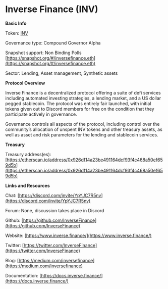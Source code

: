 # Inverse Finance (INV)

**Basic Info**

Token: [INV](https://www.coingecko.com/en/coins/inverse-finance)

Governance type: Compound Governor Alpha

Snapshot support: Non Binding Polls [https://snapshot.org/#/inversefinance.eth](https://snapshot.org/#/inversefinance.eth)

Sector: Lending, Asset management, Synthetic assets

**Protocol Overview**

Inverse Finance is a decentralized protocol offering a suite of defi services including automated investing strategies, a lending market, and a US dollar pegged stablecoin. The protocol was entirely fair launched, with initial tokens given out to Discord members for free on the condition that they participate actively in governance.

Governance controls all aspects of the protocol, including control over the community’s allocation of unspent INV tokens and other treasury assets, as well as asset and risk parameters for the lending and stablecoin services.

**Treasury**

Treasury address(es): [https://etherscan.io/address/0x926df14a23be491164dcf93f4c468a50ef659d5b](https://etherscan.io/address/0x926df14a23be491164dcf93f4c468a50ef659d5b)

**Links and Resources**

Chat: [https://discord.com/invite/YpYJC7R5nv](https://discord.com/invite/YpYJC7R5nv)

Forum: None, discussion takes place in Discord

Github: [https://github.com/InverseFinance](https://github.com/InverseFinance)

Website: [https://www.inverse.finance/](https://www.inverse.finance/)

Twitter: [https://twitter.com/InverseFinance](https://twitter.com/InverseFinance)

Blog: [https://medium.com/inversefinance](https://medium.com/inversefinance)

Documentation: [https://docs.inverse.finance/](https://docs.inverse.finance/)
